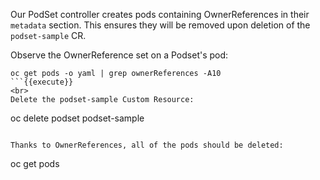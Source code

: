 Our PodSet controller creates pods containing OwnerReferences in their `metadata` section. This ensures they will be removed upon deletion of the `podset-sample` CR.

Observe the OwnerReference set on a Podset's pod:

```
oc get pods -o yaml | grep ownerReferences -A10
```{{execute}}
<br>
Delete the podset-sample Custom Resource:

```
oc delete podset podset-sample
```{{execute}}

Thanks to OwnerReferences, all of the pods should be deleted:

```
oc get pods
```{{execute}}